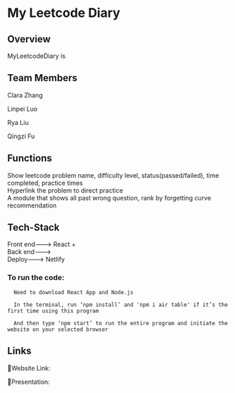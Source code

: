# My Leetcode Diary

## Overview

MyLeetcodeDiary is

## Team Members

Clara Zhang

Linpei Luo

Rya Liu

Qingzi Fu

## Functions

Show leetcode problem name, difficulty level, status(passed/failed), time completed, practice times <br/>
Hyperlink the problem to direct practice <br/>
A module that shows all past wrong question, rank by forgetting curve recommendation <br/>


## Tech-Stack

Front end--->  React + <br/>
Back end---> <br/>
Deploy---> Netlify

### To run the code:

      Need to download React App and Node.js
      
      In the terminal, run ‘npm install’ and 'npm i air table' if it’s the first time using this program
      
      And then type ‘npm start’ to run the entire program and initiate the website on your selected browser
      
## Links

🔗Website Link:
      

🔗Presentation:

